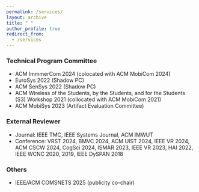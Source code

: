 ```yaml
---
permalink: /services/
layout: archive
title: " "
author_profile: true
redirect_from: 
  - /services
---
```


### Technical Program Committee
  * ACM ImmmerCom 2024 (colocated with ACM MobiCom 2024)
  * EuroSys 2022 (Shadow PC)
  * ACM SenSys 2022 (Shadow PC)
  * ACM Wireless of the Students, by the Students, and for the Students (S3) Workshop 2021 (collocated with ACM MobiCom 2021)
  * ACM MobiSys 2023 (Artifact Evaluation Committee)

### External Reviewer	
  * Journal: IEEE TMC, IEEE Systems Journal, ACM IMWUT
  * Conference: VRST 2024, BMVC 2024, ACM UIST 2024, IEEE VR 2024, ACM CSCW 2024, CogSci 2024, ISMAR 2023, IEEE VR 2023, HAI 2022, IEEE WCNC 2020, 2019, IEEE DySPAN 2018

### Others
  * IEEE/ACM COMSNETS 2025 (publicity co-chair)

